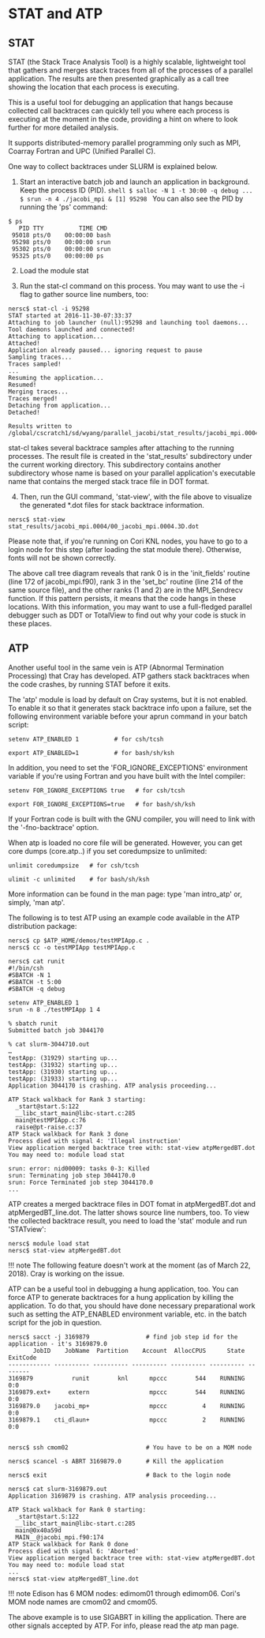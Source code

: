 # STAT and ATP

## STAT

STAT (the Stack Trace Analysis Tool) is a highly scalable, lightweight
tool that gathers and merges stack traces from all of the processes of
a parallel application. The results are then presented graphically as
a call tree showing the location that each process is executing.

This is a useful tool for debugging an application that hangs because
collected call backtraces can quickly tell you where each process is
executing at the moment in the code, providing a hint on where to look
further for more detailed analysis.

It supports distributed-memory parallel programming only such as MPI,
Coarray Fortran and UPC (Unified Parallel C).

One way to collect backtraces under SLURM is explained below.

1. Start an interactive batch job and launch an application in
  background. Keep the process ID (PID).  ```shell $ salloc -N 1 -t
  30:00 -q debug ...  $ srun -n 4 ./jacobi_mpi & [1] 95298 ``` You can
  also see the PID by running the 'ps' command:

  ```shell
  $ ps
     PID TTY          TIME CMD
   95018 pts/0    00:00:00 bash
   95298 pts/0    00:00:00 srun
   95302 pts/0    00:00:00 srun
   95325 pts/0    00:00:00 ps
  ```
2. Load the module stat

3. Run the stat-cl command on this process. You may want to use the -i
   flag to gather source line numbers, too:

```shell
nersc$ stat-cl -i 95298
STAT started at 2016-11-30-07:33:37
Attaching to job launcher (null):95298 and launching tool daemons...
Tool daemons launched and connected!
Attaching to application...
Attached!
Application already paused... ignoring request to pause
Sampling traces...
Traces sampled!
...
Resuming the application...
Resumed!
Merging traces...
Traces merged!
Detaching from application...
Detached!

Results written to /global/cscratch1/sd/wyang/parallel_jacobi/stat_results/jacobi_mpi.0004
```

stat-cl takes several backtrace samples after attaching to the running
processes. The result file is created in the 'stat_results'
subdirectory under the current working directory. This subdirectory
contains another subdirectory whose name is based on your parallel
application's executable name that contains the merged stack trace
file in DOT format.

4. Then, run the GUI command, 'stat-view', with the file above to
   visualize the generated *.dot files for stack backtrace
   information.

```shell
nersc$ stat-view stat_results/jacobi_mpi.0004/00_jacobi_mpi.0004.3D.dot
```

Please note that, if you're running on Cori KNL nodes, you have to go
to a login node for this step (after loading the stat module
there). Otherwise, fonts will not be shown correctly.

The above call tree diagram reveals that rank 0 is in the
'init_fields' routine (line 172 of jacobi_mpi.f90), rank 3 in the
'set_bc' routine (line 214 of the same source file), and the other
ranks (1 and 2) are in the MPI_Sendrecv function. If this pattern
persists, it means that the code hangs in these locations. With this
information, you may want to use a full-fledged parallel debugger such
as DDT or TotalView to find out why your code is stuck in these
places.

## ATP

Another useful tool in the same vein is ATP (Abnormal Termination
Processing) that Cray has developed. ATP gathers stack backtraces when
the code crashes, by running STAT before it exits.

The 'atp' module is load by default on Cray systems, but it is not
enabled. To enable it so that it generates stack backtrace info upon a
failure, set the following environment variable before your aprun
command in your batch script:

```shell
setenv ATP_ENABLED 1          # for csh/tcsh

export ATP_ENABLED=1          # for bash/sh/ksh
```

In addition, you need to set the 'FOR_IGNORE_EXCEPTIONS' environment
variable if you're using Fortran and you have built with the Intel
compiler:

```shell
setenv FOR_IGNORE_EXCEPTIONS true   # for csh/tcsh

export FOR_IGNORE_EXCEPTIONS=true   # for bash/sh/ksh
```

If your Fortran code is built with the GNU compiler, you will need to
link with the '-fno-backtrace' option.

When atp is loaded no core file will be generated. However, you can
get core dumps (core.atp.<apid>.<rank>) if you set coredumpsize to
unlimited:

```shell
unlimit coredumpsize   # for csh/tcsh

ulimit -c unlimited    # for bash/sh/ksh
```

More information can be found in the man page: type 'man intro_atp'
or, simply, 'man atp'.

The following is to test ATP using an example code available in the
ATP distribution package:

```shell
nersc$ cp $ATP_HOME/demos/testMPIApp.c .
nersc$ cc -o testMPIApp testMPIApp.c

nersc$ cat runit
#!/bin/csh
#SBATCH -N 1
#SBATCH -t 5:00
#SBATCH -q debug

setenv ATP_ENABLED 1
srun -n 8 ./testMPIApp 1 4

% sbatch runit
Submitted batch job 3044170

% cat slurm-3044710.out
…
testApp: (31929) starting up...
testApp: (31932) starting up...
testApp: (31930) starting up...
testApp: (31933) starting up...
Application 3044170 is crashing. ATP analysis proceeding...

ATP Stack walkback for Rank 3 starting:
  _start@start.S:122
  __libc_start_main@libc-start.c:285
  main@testMPIApp.c:76
  raise@pt-raise.c:37
ATP Stack walkback for Rank 3 done
Process died with signal 4: 'Illegal instruction'
View application merged backtrace tree with: stat-view atpMergedBT.dot
You may need to: module load stat

srun: error: nid00009: tasks 0-3: Killed
srun: Terminating job step 3044170.0
srun: Force Terminated job step 3044170.0
...
```

ATP creates a merged backtrace files in DOT fomat in atpMergedBT.dot
and atpMergedBT_line.dot. The latter shows source line numbers,
too. To view the collected backtrace result, you need to load the
'stat' module and run 'STATview':

```shell
nersc$ module load stat
nersc$ stat-view atpMergedBT.dot
```

!!! note
	The following feature doesn't work at the moment (as of March
	22, 2018). Cray is working on the issue.

ATP can be a useful tool in debugging a hung application, too. You can
force ATP to generate backtraces for a hung application by killing the
application. To do that, you should have done necessary preparational
work such as setting the ATP_ENABLED environment variable, etc. in the
batch script for the job in question.

```shell
nersc$ sacct -j 3169879                # find job step id for the application - it's 3169879.0
       JobID    JobName  Partition    Account  AllocCPUS      State ExitCode
------------ ---------- ---------- ---------- ---------- ---------- --------
3169879           runit        knl      mpccc        544    RUNNING      0:0
3169879.ext+     extern                 mpccc        544    RUNNING      0:0
3169879.0    jacobi_mp+                 mpccc          4    RUNNING      0:0
3169879.1    cti_dlaun+                 mpccc          2    RUNNING      0:0


nersc$ ssh cmom02                      # You have to be on a MOM node

nersc$ scancel -s ABRT 3169879.0       # Kill the application

nersc$ exit                            # Back to the login node

nersc$ cat slurm-3169879.out
Application 3169879 is crashing. ATP analysis proceeding...

ATP Stack walkback for Rank 0 starting:
  _start@start.S:122
  __libc_start_main@libc-start.c:285
  main@0x40a59d
  MAIN__@jacobi_mpi.f90:174
ATP Stack walkback for Rank 0 done
Process died with signal 6: 'Aborted'
View application merged backtrace tree with: stat-view atpMergedBT.dot
You may need to: module load stat
...
nersc$ stat-view atpMergedBT_line.dot
```

!!! note
	Edison has 6 MOM nodes: edimom01 through
	edimom06. Cori's MOM node names are cmom02 and cmom05.

The above example is to use SIGABRT in killing the application. There
are other signals accepted by ATP. For info, please read the atp man
page.
